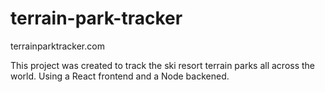 # terrain-park-tracker
terrainparktracker.com


This project was created to track the ski resort terrain parks all across the world. Using a React frontend and a Node backened.

